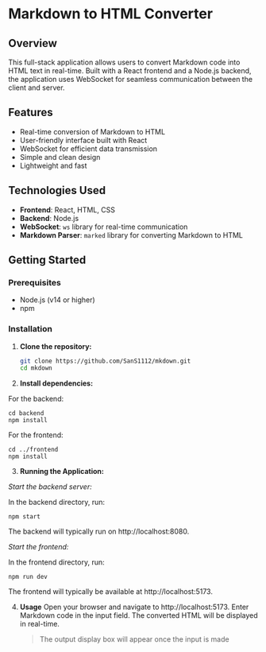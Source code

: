 # Markdown to HTML Converter

## Overview

This full-stack application allows users to convert Markdown code into HTML text in real-time. Built with a React frontend and a Node.js backend, the application uses WebSocket for seamless communication between the client and server.

## Features

- Real-time conversion of Markdown to HTML
- User-friendly interface built with React
- WebSocket for efficient data transmission
- Simple and clean design
- Lightweight and fast

## Technologies Used

- **Frontend**: React, HTML, CSS
- **Backend**: Node.js
- **WebSocket**: `ws` library for real-time communication
- **Markdown Parser**: `marked` library for converting Markdown to HTML

## Getting Started

### Prerequisites

- Node.js (v14 or higher)
- npm 

### Installation

1. **Clone the repository:**

   ```bash
   git clone https://github.com/SanS1112/mkdown.git
   cd mkdown

2. **Install dependencies:**

  For the backend:

    cd backend
    npm install

  For the frontend:

    cd ../frontend
    npm install

3. **Running the Application:**
 
  *Start the backend server:*

  In the backend directory, run:

    npm start

  The backend will typically run on http://localhost:8080.

  *Start the frontend:*

  In the frontend directory, run:
   
    npm run dev

  The frontend will typically be available at http://localhost:5173.

4. **Usage**
  Open your browser and navigate to http://localhost:5173.
  Enter Markdown code in the input field.
  The converted HTML will be displayed in real-time.
   > The output display box will appear once the input is made 



